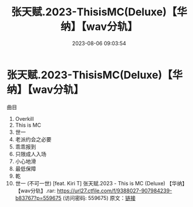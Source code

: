 ﻿---
title: 张天赋.2023-ThisisMC(Deluxe)【华纳】【wav分轨】
date: 2023-08-06 09:03:54
categories: WAV车载音乐、镜像
tags: 华语中文
---
# 张天赋.2023-ThisisMC(Deluxe)【华纳】【wav分轨】

曲目
01. Overkill
02. This is MC
03. 世一
04. 老派约会之必要
05. 乖乖报到
06. 只限成人入场
07. 小心地滑
08. 最低保障
09. 乾
10. 世一 (不可一世) [feat. Kiri T]
张天赋.2023 - This is MC (Deluxe) 【华纳】【wav分轨】.rar: https://url27.ctfile.com/f/9388027-907984239-b83767?p=559675
(访问密码: 559675)
原文：[链接](https://blog.sina.com.cn/s/blog_1647c7e76010312z7.html)